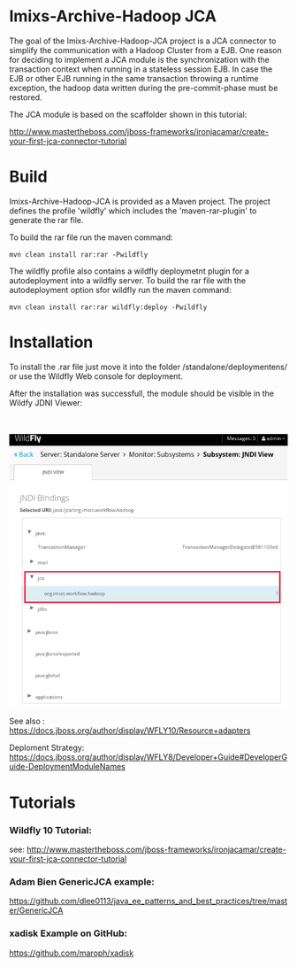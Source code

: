 # Imixs-Archive-Hadoop JCA 

The goal of the Imixs-Archive-Hadoop-JCA project is a JCA connector to simplify the communication with a Hadoop Cluster from a EJB. One reason for deciding to implement a JCA module is the synchronization with the transaction context when running in a stateless session EJB. In case the EJB or other EJB running in the same transaction throwing a runtime exception, the hadoop data written during the pre-commit-phase must be restored. 

The JCA module is based on the scaffolder shown in this tutorial:  

http://www.mastertheboss.com/jboss-frameworks/ironjacamar/create-your-first-jca-connector-tutorial


# Build

Imixs-Archive-Hadoop-JCA is provided as a Maven project. The project defines the profile 'wildfly' which includes the 'maven-rar-plugin' to generate the rar file. 

To build the rar file run the maven command:

	mvn clean install rar:rar -Pwildfly

The wildfly profile also contains a wildfly deploymetnt plugin for a autodeployment into a wildfly server. 
To build the rar file with the autodeployment option sfor wildfly run the maven command:

	mvn clean install rar:rar wildfly:deploy -Pwildfly


# Installation

To install the .rar file just move it into the folder /standalone/deploymentens/ 
or use the Wildfly Web console for deployment. 

After the installation was successfull, the module should be visible in the Wildfy JDNI Viewer:

<br /><br /><img src="deployment-wildfly-01.png" />



See also : https://docs.jboss.org/author/display/WFLY10/Resource+adapters


Deploment Strategy: https://docs.jboss.org/author/display/WFLY8/Developer+Guide#DeveloperGuide-DeploymentModuleNames



# Tutorials

### Wildfly 10 Tutorial:

see: http://www.mastertheboss.com/jboss-frameworks/ironjacamar/create-your-first-jca-connector-tutorial

### Adam Bien GenericJCA example:

https://github.com/dlee0113/java_ee_patterns_and_best_practices/tree/master/GenericJCA

### xadisk Example on GitHub:

https://github.com/maroph/xadisk
